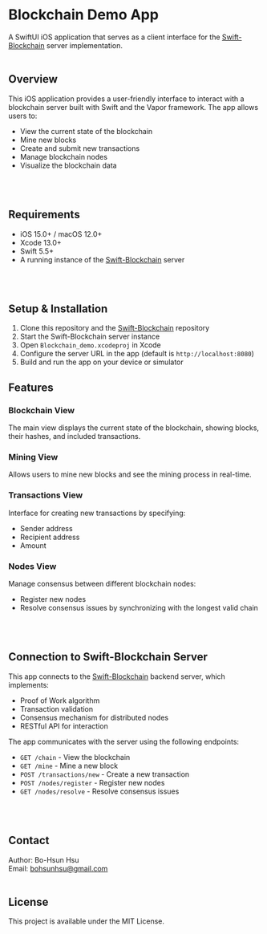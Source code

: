 # Blockchain Demo App

A SwiftUI iOS application that serves as a client interface for the [Swift-Blockchain](https://github.com/xiaohsun/Swift-Blockchain) server implementation.
<br/>
<br/>
  
## Overview

This iOS application provides a user-friendly interface to interact with a blockchain server built with Swift and the Vapor framework. The app allows users to:

- View the current state of the blockchain
- Mine new blocks
- Create and submit new transactions
- Manage blockchain nodes
- Visualize the blockchain data
<br/>
<br/>
  
## Requirements

- iOS 15.0+ / macOS 12.0+
- Xcode 13.0+
- Swift 5.5+
- A running instance of the [Swift-Blockchain](https://github.com/xiaohsun/Swift-Blockchain) server
<br/>
<br/>
  
## Setup & Installation

1. Clone this repository and the [Swift-Blockchain](https://github.com/xiaohsun/Swift-Blockchain) repository
2. Start the Swift-Blockchain server instance
3. Open `Blockchain_demo.xcodeproj` in Xcode
4. Configure the server URL in the app (default is `http://localhost:8080`)
5. Build and run the app on your device or simulator

## Features

### Blockchain View
The main view displays the current state of the blockchain, showing blocks, their hashes, and included transactions.

### Mining View
Allows users to mine new blocks and see the mining process in real-time.

### Transactions View
Interface for creating new transactions by specifying:
- Sender address
- Recipient address
- Amount

### Nodes View
Manage consensus between different blockchain nodes:
- Register new nodes
- Resolve consensus issues by synchronizing with the longest valid chain
<br/>
<br/>
  
## Connection to Swift-Blockchain Server

This app connects to the [Swift-Blockchain](https://github.com/xiaohsun/Swift-Blockchain) backend server, which implements:

- Proof of Work algorithm
- Transaction validation
- Consensus mechanism for distributed nodes
- RESTful API for interaction

The app communicates with the server using the following endpoints:

- `GET /chain` - View the blockchain
- `GET /mine` - Mine a new block
- `POST /transactions/new` - Create a new transaction
- `POST /nodes/register` - Register new nodes
- `GET /nodes/resolve` - Resolve consensus issues
<br/>
<br/>
  
## Contact

Author: Bo-Hsun Hsu  
Email: bohsunhsu@gmail.com
<br/>
<br/>
  
## License

This project is available under the MIT License. 